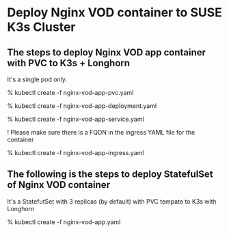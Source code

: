 # Deploy Nginx VOD container to SUSE K3s Cluster

## The steps to deploy Nginx VOD app container with PVC to K3s + Longhorn 
It's a single pod only.

% kubectl create -f nginx-vod-app-pvc.yaml 

% kubectl create -f nginx-vod-app-deployment.yaml 

% kubectl create -f nginx-vod-app-service.yaml 

! Please make sure there is a FQDN in the ingress YAML file for the container 

% kubectl create -f nginx-vod-app-ingress.yaml 

## The following is the steps to deploy StatefulSet of Nginx VOD container 
It's a StatefutSet with 3 replicas (by default) with PVC tempate to K3s with Longhorn 

% kubectl create -f nginx-vod-app.yaml
